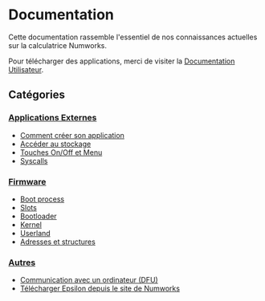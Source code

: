 # Documentation

Cette documentation rassemble l'essentiel de nos connaissances actuelles sur la calculatrice Numworks.

Pour télécharger des applications, merci de visiter la [Documentation Utilisateur](../guide/).

## Catégories

### [Applications Externes](apps/)

- [Comment créer son application](apps/creating-application.md)
- [Accéder au stockage](apps/storage.md)
- [Touches On/Off et Menu](apps/onoff-home.md)
- [Syscalls](apps/syscalls.md)

### [Firmware](firmware/)

- [Boot process](firmware/boot-process.md)
- [Slots](firmware/slots.md)
- [Bootloader](firmware/bootloader.md)
- [Kernel](firmware/kernel.md)
- [Userland](firmware/userland.md)
- [Adresses et structures](firmware/addresses-structures.md)

### [Autres](others/)

- [Communication avec un ordinateur (DFU)](others/dfu.md)
- [Télécharger Epsilon depuis le site de Numworks](others/downloading-epsilon.md)
